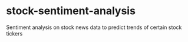 # stock-sentiment-analysis
Sentiment analysis on stock news data to predict trends of certain stock tickers
